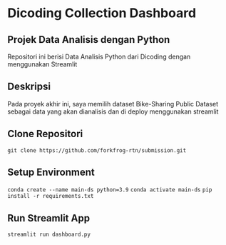 # Dicoding Collection Dashboard
## Projek Data Analisis dengan Python
Repositori ini berisi Data Analisis Python dari Dicoding dengan menggunakan Streamlit
## Deskripsi
Pada proyek akhir ini, saya memilih dataset Bike-Sharing Public Dataset sebagai data yang akan dianalisis dan di deploy menggunakan streamlit
## Clone Repositori
`git clone https://github.com/forkfrog-rtn/submission.git`
## Setup Environment
`conda create --name main-ds python=3.9`
`conda activate main-ds`
`pip install -r requirements.txt`
## Run Streamlit App
`streamlit run dashboard.py`
